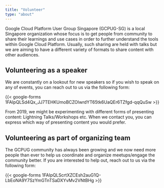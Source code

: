 ```yaml
---
title: "Volunteer"
type: "about"
---
```


Google Cloud Platform User Group Singapore (GCPUG-SG) is a local Singapore organization whose focus is to get people from community to share their learnings and use cases in order to further understand the tools within Google Cloud Platform. Usually, such sharing are held with talks but we are aiming to have a different variety of formats to share content with other audiences.

## Volunteering as a speaker

We are constantly on a lookout for new speakers so if you wish to speak on any of events, you can reach out to us via the following form:

{{< google-forms 1FAIpQLSd4Qx_JJ7TEHKUmoBCZOlwrdYT65tk6UaQEr6TZfgd-qqQuSw >}}

From 2019, we might be experimenting with different forms of presenting content: Lightning Talks/Workshops etc. When we contact you, you can express which way of presenting content you would prefer.

## Volunteering as part of organizing team

The GCPUG community has always been growing and we now need more people than ever to help us coordinate and organize meetups/engage the community better. If you are interested to help out, reach out to us via the following form:

{{< google-forms 1FAIpQLScrtXZCEsh2auG1Q-LbEoNA9Y7SzYmGTnTSaDXYvMv2VNtBHg >}}

